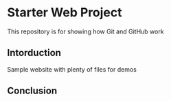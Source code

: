 # Starter Web Project

This repository is for showing how Git and GitHub work

## Intorduction

Sample website with plenty of files for demos
## Conclusion
